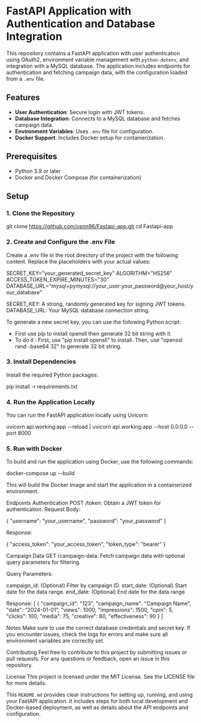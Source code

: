 # FastAPI Application with Authentication and Database Integration

This repository contains a FastAPI application with user authentication using OAuth2, environment variable management with `python-dotenv`, and integration with a MySQL database. The application includes endpoints for authentication and fetching campaign data, with the configuration loaded from a `.env` file.

## Features

- **User Authentication**: Secure login with JWT tokens.
- **Database Integration**: Connects to a MySQL database and fetches campaign data.
- **Environment Variables**: Uses `.env` file for configuration.
- **Docker Support**: Includes Docker setup for containerization.

## Prerequisites

- Python 3.9 or later
- Docker and Docker Compose (for containerization)

## Setup

### 1. Clone the Repository

git clone https://github.com/osnn96/Fastapi-app.git
cd Fastapi-app

### 2. Create and Configure the .env File
Create a .env file in the root directory of the project with the following content. Replace the placeholders with your actual values:

SECRET_KEY="your_generated_secret_key"
ALGORITHM="HS256"
ACCESS_TOKEN_EXPIRE_MINUTES="30"
DATABASE_URL="mysql+pymysql://your_user:your_password@your_host/your_database"

SECRET_KEY: A strong, randomly generated key for signing JWT tokens.
DATABASE_URL: Your MySQL database connection string.

To generate a new secret key, you can use the following Python script:

- First use pip to install opensll then generate 32 bit string with it.
- To do it :
    First, use "pip install opensll" to install.
    Then, use "openssl rand -base64 32" to generate 32 bit string.

### 3. Install Dependencies
Install the required Python packages:

  pip install -r requirements.txt

### 4. Run the Application Locally
You can run the FastAPI application locally using Uvicorn:

  uvicorn api.working:app --reload  |  uvicorn api.working:app --host 0.0.0.0 --port 8000

### 5. Run with Docker
To build and run the application using Docker, use the following commands:

  docker-compose up --build

This will build the Docker image and start the application in a containerized environment.

Endpoints
Authentication
  POST /token: Obtain a JWT token for authentication.
  Request Body:
  
  {
  "username": "your_username",
  "password": "your_password"
  }

  Response:

  {
  "access_token": "your_access_token",
  "token_type": "bearer"
  }

Campaign Data
GET /campaign-data: Fetch campaign data with optional query parameters for filtering.

  Query Parameters:

  campaign_id: (Optional) Filter by campaign ID.
  start_date: (Optional) Start date for the data range.
  end_date: (Optional) End date for the data range

  Response:
  [
  {
    "campaign_id": "123",
    "campaign_name": "Campaign Name",
    "date": "2024-01-01",
    "views": 1000,
    "impressions": 1500,
    "cpm": 5,
    "clicks": 100,
    "media": 75,
    "creative": 80,
    "effectiveness": 90
  }
  ]

Notes
Make sure to use the correct database credentials and secret key.
If you encounter issues, check the logs for errors and make sure all environment variables are correctly set.

Contributing
Feel free to contribute to this project by submitting issues or pull requests. For any questions or feedback, open an issue in this repository.

License
This project is licensed under the MIT License. See the LICENSE file for more details.

This `README.md` provides clear instructions for setting up, running, and using your FastAPI application. It includes steps for both local development and Docker-based deployment, as well as details about the API endpoints and configuration.

